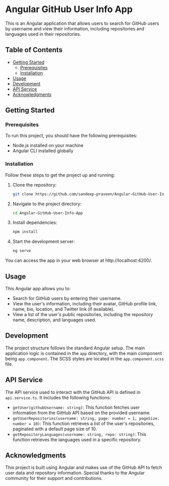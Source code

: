 # Angular GitHub User Info App

This is an Angular application that allows users to search for GitHub users by username and view their information, including repositories and languages used in their repositories.

## Table of Contents
- [Getting Started](#getting-started)
  - [Prerequisites](#prerequisites)
  - [Installation](#installation)
- [Usage](#usage)
- [Development](#development)
- [API Service](#api-service)
- [Acknowledgments](#acknowledgments)

## Getting Started

### Prerequisites
To run this project, you should have the following prerequisites:
- Node.js installed on your machine
- Angular CLI installed globally

### Installation
Follow these steps to get the project up and running:

1. Clone the repository:
   ```bash
   git clone https://github.com/sandeep-praveen/Angular-GitHub-User-Info-App.git
2. Navigate to the project directory:
   ```bash
   cd Angular-GitHub-User-Info-App
3. Install dependencies:
   ```bash
   npm install
4. Start the development server:
   ```bash
   ng serve

You can access the app in your web browser at http://localhost:4200/.

## Usage

This Angular app allows you to:

- Search for GitHub users by entering their username.
- View the user's information, including their avatar, GitHub profile link, name, bio, location, and Twitter link (if available).
- View a list of the user's public repositories, including the repository name, description, and languages used.

## Development

The project structure follows the standard Angular setup. The main application logic is contained in the `app` directory, with the main component being `app.component`. The SCSS styles are located in the `app.component.scss` file.

## API Service

The API service used to interact with the GitHub API is defined in `api.service.ts`. It includes the following functions:

- `getUser(githubUsername: string)`: This function fetches user information from the GitHub API based on the provided username.
- `getUserRepositories(username: string, page: number = 1, pageSize: number = 10)`: This function retrieves a list of the user's repositories, paginated with a default page size of 10.
- `getRepositoryLanguages(username: string, repo: string)`: This function retrieves the languages used in a specific repository.

## Acknowledgments

This project is built using Angular and makes use of the GitHub API to fetch user data and repository information. Special thanks to the Angular community for their support and contributions.
